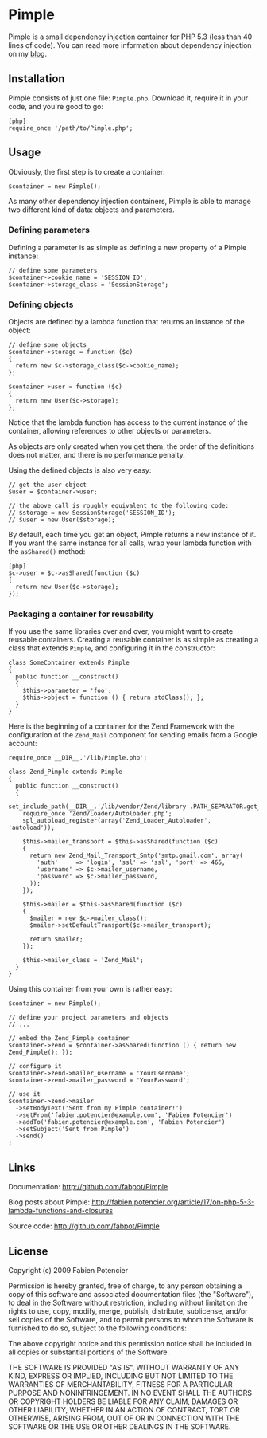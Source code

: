 Pimple
======

Pimple is a small dependency injection container for PHP 5.3 (less than 40
lines of code). You can read more information about dependency injection on my
[blog](http://fabien.potencier.org/article/11/what-is-dependency-injection).

Installation
------------

Pimple consists of just one file: `Pimple.php`. Download it, require it in
your code, and you're good to go:

    [php]
    require_once '/path/to/Pimple.php';

Usage
-----

Obviously, the first step is to create a container:

    $container = new Pimple();

As many other dependency injection containers, Pimple is able to manage two
different kind of data: objects and parameters.

### Defining parameters

Defining a parameter is as simple as defining a new property of a Pimple
instance:

    // define some parameters
    $container->cookie_name = 'SESSION_ID';
    $container->storage_class = 'SessionStorage';

### Defining objects

Objects are defined by a lambda function that returns an instance of the
object:

    // define some objects
    $container->storage = function ($c)
    {
      return new $c->storage_class($c->cookie_name);
    };

    $container->user = function ($c)
    {
      return new User($c->storage);
    };

Notice that the lambda function has access to the current instance of the
container, allowing references to other objects or parameters.

As objects are only created when you get them, the order of the definitions
does not matter, and there is no performance penalty.

Using the defined objects is also very easy:

    // get the user object
    $user = $container->user;

    // the above call is roughly equivalent to the following code:
    // $storage = new SessionStorage('SESSION_ID');
    // $user = new User($storage);

By default, each time you get an object, Pimple returns a new instance of it.
If you want the same instance for all calls, wrap your lambda function with
the `asShared()` method:

    [php]
    $c->user = $c->asShared(function ($c)
    {
      return new User($c->storage);
    });

### Packaging a container for reusability

If you use the same libraries over and over, you might want to create reusable
containers. Creating a reusable container is as simple as creating a class
that extends `Pimple`, and configuring it in the constructor:

    class SomeContainer extends Pimple
    {
      public function __construct()
      {
        $this->parameter = 'foo';
        $this->object = function () { return stdClass(); };
      }
    }

Here is the beginning of a container for the Zend Framework with the
configuration of the `Zend_Mail` component for sending emails from a Google
account:

    require_once __DIR__.'/lib/Pimple.php';

    class Zend_Pimple extends Pimple
    {
      public function __construct()
      {
        set_include_path(__DIR__.'/lib/vendor/Zend/library'.PATH_SEPARATOR.get_include_path());
        require_once 'Zend/Loader/Autoloader.php';
        spl_autoload_register(array('Zend_Loader_Autoloader', 'autoload'));

        $this->mailer_transport = $this->asShared(function ($c)
        {
          return new Zend_Mail_Transport_Smtp('smtp.gmail.com', array(
            'auth'     => 'login', 'ssl' => 'ssl', 'port' => 465,
            'username' => $c->mailer_username,
            'password' => $c->mailer_password,
          ));
        });

        $this->mailer = $this->asShared(function ($c)
        {
          $mailer = new $c->mailer_class();
          $mailer->setDefaultTransport($c->mailer_transport);

          return $mailer;
        });

        $this->mailer_class = 'Zend_Mail';
      }
    }

Using this container from your own is rather easy:

    $container = new Pimple();

    // define your project parameters and objects
    // ...

    // embed the Zend_Pimple container
    $container->zend = $container->asShared(function () { return new Zend_Pimple(); });

    // configure it
    $container->zend->mailer_username = 'YourUsername';
    $container->zend->mailer_password = 'YourPassword';

    // use it
    $container->zend->mailer
      ->setBodyText('Sent from my Pimple container!')
      ->setFrom('fabien.potencier@example.com', 'Fabien Potencier')
      ->addTo('fabien.potencier@example.com', 'Fabien Potencier')
      ->setSubject('Sent from Pimple')
      ->send()
    ;

Links
-----

Documentation:
  http://github.com/fabpot/Pimple

Blog posts about Pimple:
  http://fabien.potencier.org/article/17/on-php-5-3-lambda-functions-and-closures

Source code:
  http://github.com/fabpot/Pimple

License
-------

Copyright (c) 2009 Fabien Potencier

Permission is hereby granted, free of charge, to any person obtaining a copy
of this software and associated documentation files (the "Software"), to deal
in the Software without restriction, including without limitation the rights
to use, copy, modify, merge, publish, distribute, sublicense, and/or sell
copies of the Software, and to permit persons to whom the Software is furnished
to do so, subject to the following conditions:

The above copyright notice and this permission notice shall be included in all
copies or substantial portions of the Software.

THE SOFTWARE IS PROVIDED "AS IS", WITHOUT WARRANTY OF ANY KIND, EXPRESS OR
IMPLIED, INCLUDING BUT NOT LIMITED TO THE WARRANTIES OF MERCHANTABILITY,
FITNESS FOR A PARTICULAR PURPOSE AND NONINFRINGEMENT. IN NO EVENT SHALL THE
AUTHORS OR COPYRIGHT HOLDERS BE LIABLE FOR ANY CLAIM, DAMAGES OR OTHER
LIABILITY, WHETHER IN AN ACTION OF CONTRACT, TORT OR OTHERWISE, ARISING FROM,
OUT OF OR IN CONNECTION WITH THE SOFTWARE OR THE USE OR OTHER DEALINGS IN
THE SOFTWARE.
